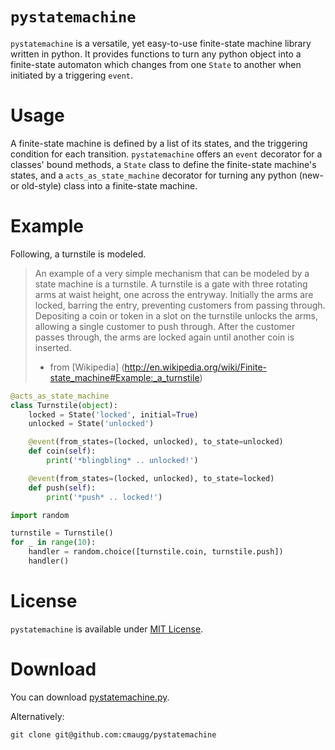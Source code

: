 # `pystatemachine`

`pystatemachine` is a versatile, yet easy-to-use finite-state machine library written in python. It provides functions
to turn any python object into a finite-state automaton which changes from one `State` to another when initiated by a
triggering `event`.

Usage
=====

A finite-state machine is defined by a list of its states, and the triggering condition for each transition.
`pystatemachine` offers an `event` decorator for a classes' bound methods, a `State` class to define the
finite-state machine's states, and a `acts_as_state_machine` decorator for turning any python (new- or old-style)
class into a finite-state machine.

Example
=======

Following, a turnstile is modeled.

> An example of a very simple mechanism that can be modeled by a state machine is a turnstile. A turnstile is a
> gate with three rotating arms at waist height, one across the entryway. Initially the arms are locked, barring the
> entry, preventing customers from passing through. Depositing a coin or token in a slot on the turnstile unlocks the
> arms, allowing a single customer to push through. After the customer passes through, the arms are locked again
> until another coin is inserted.
> - from [Wikipedia] (http://en.wikipedia.org/wiki/Finite-state_machine#Example:_a_turnstile)

```python
@acts_as_state_machine
class Turnstile(object):
    locked = State('locked', initial=True)
    unlocked = State('unlocked')

    @event(from_states=(locked, unlocked), to_state=unlocked)
    def coin(self):
        print('*blingbling* .. unlocked!')

    @event(from_states=(locked, unlocked), to_state=locked)
    def push(self):
        print('*push* .. locked!')

import random

turnstile = Turnstile()
for _ in range(10):
    handler = random.choice([turnstile.coin, turnstile.push])
    handler()
```

License
=======

`pystatemachine` is available under [MIT License](https://github.com/cmaugg/pystatemachine/raw/master/LICENSE).

Download
========

You can download [pystatemachine.py](https://github.com/cmaugg/pystatemachine/raw/master/pystatemachine.py).

Alternatively:

    git clone git@github.com:cmaugg/pystatemachine